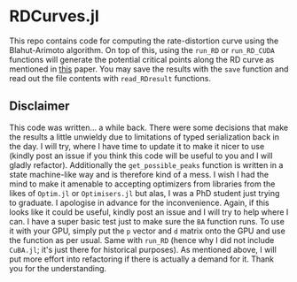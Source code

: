# RDCurves.jl

This repo contains code for computing the rate-distortion curve using the Blahut-Arimoto algorithm.
On top of this, using the `run_RD` or `run_RD_CUDA` functions will generate the potential critical points along the RD curve as mentioned in [this](https://www.mdpi.com/1099-4300/27/5/487) paper.
You may save the results with the `save` function and read out the file contents with `read_RDresult` functions.


## Disclaimer

This code was written... a while back. There were some decisions that make the results a little unwieldy due to limitations of typed serialization back in the day. I will try, where I have time to update it to make it nicer to use (kindly post an issue if you think this code will be useful to you and I will gladly refactor).
Additionally the `get_possible_peaks` function is written in a state machine-like way and is therefore kind of a mess. I wish I had the mind to make it amenable to accepting optimizers from libraries from the likes of `Optim.jl` or `Optimisers.jl` but alas, I was a PhD student just trying to graduate. I apologise in advance for the inconvenience. Again, if this looks like it could be useful, kindly post an issue and I will try to help where I can.
I have a super basic test just to make sure the `BA` function runs. To use it with your GPU, simply put the `p` vector and `d` matrix onto the GPU and use the function as per usual. Same with `run_RD` (hence why I did not include `CuBA.jl`; it's just there for historical purposes).
As mentioned above, I will put more effort into refactoring if there is actually a demand for it. Thank you for the understanding.

